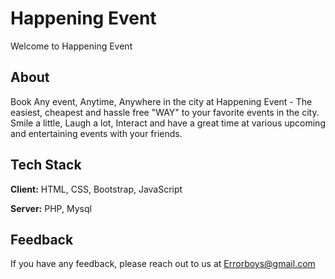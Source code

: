 
# Happening Event

Welcome to Happening Event




## About

 Book Any event, Anytime, Anywhere in the city at Happening Event - The easiest, cheapest and hassle free "WAY" to your favorite events in the city. Smile a little, Laugh a lot, Interact and have a great time at various upcoming and entertaining events with your friends.
## Tech Stack

**Client:** HTML, CSS, Bootstrap, JavaScript

**Server:** PHP, Mysql


## Feedback

If you have any feedback, please reach out to us at Errorboys@gmail.com

